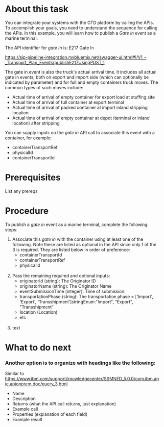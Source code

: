 # About this task
You can integrate your systems with the GTD platform by calling the APIs. To accomplish your goals, you need to understand the sequence for calling the APIs.
In this example, you will learn how to publish a *Gate in* event as a marine terminal.

The API identifier for *gate in* is: E217 Gate In

<!--this URL will be different based on integration or production and also the version used-->
https://sip-pipeline-integration.mybluemix.net/swagger-ui.html#!/V1_-_Transport_Plan_Events/publishE217UsingPOST_1

The gate in event is also the truck's actual arrival time. It includes all actual gate in events, both on export and import side (which can optionally be indicated by parameter) and for full and empty containers truck moves. The common types of such moves include:
- Actual time of arrival of empty container for export load at stuffing site
- Actual time of arrival of full container at export terminal
- Actual time of arrival of packed container at import inland stripping location
- Actual time of arrival of empty container at depot (terminal or inland location) after stripping

You can supply inputs on the *gate in* API call to associate this event with a container, for example:
- containerTransportRef
- physicalId
- containerTransportId


# Prerequisites
List any prereqs
# Procedure
To publish a *gate in* event as a marine terminal, complete the following steps:
1. Associate this *gate in* with the container using at least one of the following. Note these are listed as optional in the API since only 1 of the 3 is required. They are listed below in order of preference:
   - containerTransportId
   - containerTransportRef
   - physicalId
   <br /><br />
2. Pass the remaining required and optional inputs: <!-- does it make sense to do it this way? -->
   - originatorId (string): The Originator ID
   - originatorName (string): The Originator Name
   - eventSubmissionTime (integer): Time of submission
   - transportationPhase (string): The transportation phase = ['Import', 'Export', 'Transshipment']stringEnum:"Import", "Export", "Transshipment"
   - location (Location)
   - etc
   <br /><br />
3. text


# What to do next


### Another option is to organize with headings like the following:
Similar to https://www.ibm.com/support/knowledgecenter/SSMNED_5.0.0/com.ibm.apic.apionprem.doc/query_3.html

* Name
* Description
* Returns (what the API call returns, just explanation)
* Example call
* Properties (explanation of each field)
* Example result
